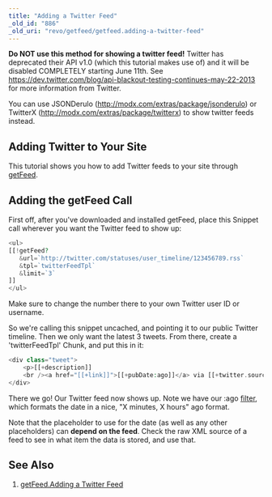 ```yaml
---
title: "Adding a Twitter Feed"
_old_id: "886"
_old_uri: "revo/getfeed/getfeed.adding-a-twitter-feed"
---
```


**Do NOT use this method for showing a twitter feed!**
Twitter has deprecated their API v1.0 (which this tutorial makes use of) and it will be disabled COMPLETELY starting June 11th. See <https://dev.twitter.com/blog/api-blackout-testing-continues-may-22-2013> for more information from Twitter.

You can use JSONDerulo (<http://modx.com/extras/package/jsonderulo>) or TwitterX (<http://modx.com/extras/package/twitterx>) to show twitter feeds instead.

## Adding Twitter to Your Site

This tutorial shows you how to add Twitter feeds to your site through [getFeed](/extras/revo/getfeed "getFeed").

## Adding the getFeed Call

First off, after you've downloaded and installed getFeed, place this Snippet call wherever you want the Twitter feed to show up:

``` php 
<ul>
[[!getFeed?
   &url=`http://twitter.com/statuses/user_timeline/123456789.rss`
   &tpl=`twitterFeedTpl`
   &limit=`3`
]]
</ul>
```

Make sure to change the number there to your own Twitter user ID or username.

So we're calling this snippet uncached, and pointing it to our public Twitter timeline. Then we only want the latest 3 tweets. From there, create a 'twitterFeedTpl' Chunk, and put this in it:

``` php 
<div class="tweet">
    <p>[[+description]]
    <br /><a href="[[+link]]">[[+pubDate:ago]]</a> via [[+twitter.source]]</p>
</div>
```

There we go! Our Twitter feed now shows up. Note we have our :ago [filter](making-sites-with-modx/customizing-content/input-and-output-filters-(output-modifiers) "Input and Output Filters (Output Modifiers)"), which formats the date in a nice, "X minutes, X hours" ago format.

Note that the placeholder to use for the date (as well as any other placeholders) can **depend on the feed**. Check the raw XML source of a feed to see in what item the data is stored, and use that.

## See Also

1. [getFeed.Adding a Twitter Feed](/extras/revo/getfeed/getfeed.adding-a-twitter-feed)